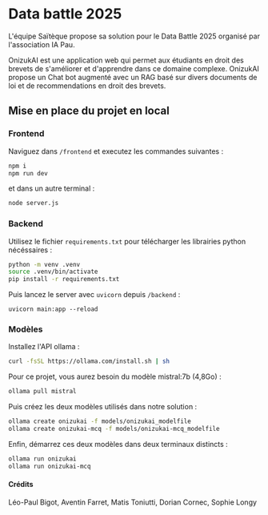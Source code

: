 # Data battle 2025
L'équipe Saïtèque propose sa solution pour le Data Battle 2025 organisé par l'association IA Pau.

OnizukAI est une application web qui permet aux étudiants en droit des brevets de s'améliorer et d'apprendre dans ce domaine complexe. OnizukAI propose un Chat bot augmenté avec un RAG basé sur divers documents de loi et de recommendations en droit des brevets.

## Mise en place du projet en local

### Frontend

Naviguez dans `/frontend` et executez les commandes suivantes :

```bash
npm i
npm run dev
```
et dans un autre terminal :

```bash
node server.js
```

### Backend

Utilisez le fichier `requirements.txt` pour télécharger les librairies python nécéssaires :

```bash
python -m venv .venv
source .venv/bin/activate
pip install -r requirements.txt
```
Puis lancez le server avec `uvicorn` depuis `/backend` :

```
uvicorn main:app --reload
```
### Modèles

Installez l'API ollama : 
```bash
curl -fsSL https://ollama.com/install.sh | sh
```

Pour ce projet, vous aurez besoin du modèle mistral:7b (4,8Go) : 
```bash
ollama pull mistral
```

Puis créez les deux modèles utilisés dans notre solution :
```bash
ollama create onizukai -f models/onizukai_modelfile
ollama create onizukai-mcq -f models/onizukai-mcq_modelfile
```

Enfin, démarrez ces deux modèles dans deux terminaux distincts : 
```bash
ollama run onizukai
ollama run onizukai-mcq
```


#### Crédits
Léo-Paul Bigot,
Aventin Farret,
Matis Toniutti,
Dorian Cornec,
Sophie Longy

